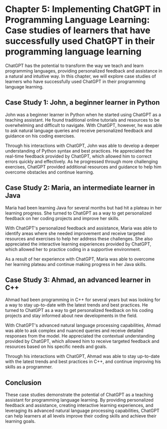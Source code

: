 Chapter 5: Implementing ChatGPT in Programming Language Learning: Case studies of learners that have successfully used ChatGPT in their programming language learning
=====================================================================================================================================================================

ChatGPT has the potential to transform the way we teach and learn programming languages, providing personalized feedback and assistance in a natural and intuitive way. In this chapter, we will explore case studies of learners who have successfully used ChatGPT in their programming language learning.

Case Study 1: John, a beginner learner in Python
------------------------------------------------

John was a beginner learner in Python when he started using ChatGPT as a teaching assistant. He found traditional online tutorials and resources to be overwhelming and difficult to navigate. With ChatGPT, however, he was able to ask natural language queries and receive personalized feedback and guidance on his coding exercises.

Through his interactions with ChatGPT, John was able to develop a deeper understanding of Python syntax and best practices. He appreciated the real-time feedback provided by ChatGPT, which allowed him to correct errors quickly and effectively. As he progressed through more challenging exercises, ChatGPT provided additional resources and guidance to help him overcome obstacles and continue learning.

Case Study 2: Maria, an intermediate learner in Java
----------------------------------------------------

Maria had been learning Java for several months but had hit a plateau in her learning progress. She turned to ChatGPT as a way to get personalized feedback on her coding projects and improve her skills.

With ChatGPT's personalized feedback and assistance, Maria was able to identify areas where she needed improvement and receive targeted resources and exercises to help her address these challenges. She also appreciated the interactive learning experiences provided by ChatGPT, which allowed her to practice coding in a supportive environment.

As a result of her experience with ChatGPT, Maria was able to overcome her learning plateau and continue making progress in her Java skills.

Case Study 3: Ahmad, an advanced learner in C++
-----------------------------------------------

Ahmad had been programming in C++ for several years but was looking for a way to stay up-to-date with the latest trends and best practices. He turned to ChatGPT as a way to get personalized feedback on his coding projects and stay informed about new developments in the field.

With ChatGPT's advanced natural language processing capabilities, Ahmad was able to ask complex and nuanced queries and receive detailed responses from the model. He appreciated the contextual understanding provided by ChatGPT, which allowed him to receive targeted feedback and resources based on his specific needs and goals.

Through his interactions with ChatGPT, Ahmad was able to stay up-to-date with the latest trends and best practices in C++, and continue improving his skills as a programmer.

Conclusion
----------

These case studies demonstrate the potential of ChatGPT as a teaching assistant for programming language learning. By providing personalized feedback and assistance, creating interactive learning experiences, and leveraging its advanced natural language processing capabilities, ChatGPT can help learners at all levels improve their coding skills and achieve their learning goals.
